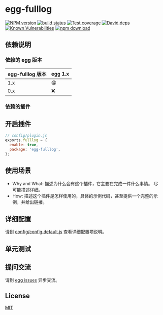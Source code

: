 # egg-fulllog

[![NPM version][npm-image]][npm-url]
[![build status][travis-image]][travis-url]
[![Test coverage][codecov-image]][codecov-url]
[![David deps][david-image]][david-url]
[![Known Vulnerabilities][snyk-image]][snyk-url]
[![npm download][download-image]][download-url]

[npm-image]: https://img.shields.io/npm/v/egg-fulllog.svg?style=flat-square
[npm-url]: https://npmjs.org/package/egg-fulllog
[travis-image]: https://img.shields.io/travis/eggjs/egg-fulllog.svg?style=flat-square
[travis-url]: https://travis-ci.org/eggjs/egg-fulllog
[codecov-image]: https://img.shields.io/codecov/c/github/eggjs/egg-fulllog.svg?style=flat-square
[codecov-url]: https://codecov.io/github/eggjs/egg-fulllog?branch=master
[david-image]: https://img.shields.io/david/eggjs/egg-fulllog.svg?style=flat-square
[david-url]: https://david-dm.org/eggjs/egg-fulllog
[snyk-image]: https://snyk.io/test/npm/egg-fulllog/badge.svg?style=flat-square
[snyk-url]: https://snyk.io/test/npm/egg-fulllog
[download-image]: https://img.shields.io/npm/dm/egg-fulllog.svg?style=flat-square
[download-url]: https://npmjs.org/package/egg-fulllog

<!--
Description here.
-->

## 依赖说明

### 依赖的 egg 版本

egg-fulllog 版本 | egg 1.x
--- | ---
1.x | 😁
0.x | ❌

### 依赖的插件
<!--

如果有依赖其它插件，请在这里特别说明。如

- security
- multipart

-->

## 开启插件

```js
// config/plugin.js
exports.fulllog = {
  enable: true,
  package: 'egg-fulllog',
};
```

## 使用场景

- Why and What: 描述为什么会有这个插件，它主要在完成一件什么事情。
尽可能描述详细。
- How: 描述这个插件是怎样使用的，具体的示例代码，甚至提供一个完整的示例，并给出链接。

## 详细配置

请到 [config/config.default.js](config/config.default.js) 查看详细配置项说明。

## 单元测试

<!-- 描述如何在单元测试中使用此插件，例如 schedule 如何触发。无则省略。-->

## 提问交流

请到 [egg issues](https://github.com/eggjs/egg/issues) 异步交流。

## License

[MIT](LICENSE)
